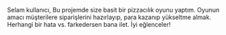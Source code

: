 Selam kullanıcı,
Bu projemde size basit bir pizzacılık oyunu yaptım. Oyunun amacı müşterilere siparişlerini hazırlayıp, para kazanıp yükseltme almak.
Herhangi bir hata vs. farkedersen bana ilet. İyi eğlenceler!
